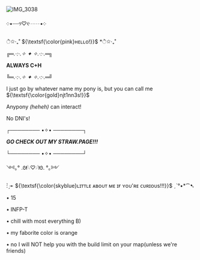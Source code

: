 
![IMG_3038](https://github.com/user-attachments/assets/b978e2cb-8dfb-4347-8251-10ee4412c462)

༶•┈┈୨♡୧┈┈•༶

ੈ✩‧₊˚ ${\textsf{\color{pink}ʜᴇʟʟᴏ!}}$ *ੈ✩‧₊˚

╔═*.·:·.✧ ✦ ✧.·:·.*═╗

   **ALWAYS C+H**

╚═*.·:·.✧ ✦ ✧.·:·.*═╝

I just go by whatever name my pony is, but you can call me ${\textsf{\color{gold}njt1nn3s!}}$

Anypony *(heheh)* can interact!

No DNI's!

┌──────── •✧• ────────┐

***GO CHECK OUT MY STRAW.PAGE!!!***

└──────── •✧• ────────┘

  
  ༺｡° .ᘛ𓆩♡𓆪ᘚ. °｡༻
  
: ̗̀➛ ${\textsf{\color{skyblue}ʟɪᴛᴛʟᴇ ᴀʙᴏᴜᴛ ᴍᴇ ɪғ ʏᴏᴜ'ʀᴇ ᴄᴜʀɪᴏᴜs!!!}}$ ˏˋ°•*⁀➷
  
• 15

• INFP-T

• chill with most everything B)

• my faborite color is orange

• no I will NOT help you with the build limit on your map(unless we're friends)
